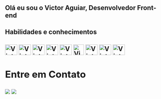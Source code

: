 ## Olá eu sou o Victor Aguiar, Desenvolvedor Front-end

<h2>Habilidades e conhecimentos<h2>
<div style="display: inline_block">
  <img src="https://cdn.jsdelivr.net/gh/devicons/devicon/icons/javascript/javascript-original.svg" width="40px" height="35px" alt="Victor-JS" align="center" />
  <img src="https://cdn.jsdelivr.net/gh/devicons/devicon/icons/typescript/typescript-original.svg" width="40px" height="35px" alt="Victor-TS" align="center" />
  <img src="https://cdn.jsdelivr.net/gh/devicons/devicon/icons/react/react-original.svg" width="40px" height="35px" alt="Victor-React" align="center" />
  <img src="https://cdn.jsdelivr.net/gh/devicons/devicon/icons/html5/html5-plain.svg" width="40px" height="35px" alt="Victor-HTML5" align="center" />
  <img src="https://cdn.jsdelivr.net/gh/devicons/devicon/icons/css3/css3-plain.svg" width="40px" height="35px" alt="Victor-CSS3" align="center" />
  <img src="https://cdn.jsdelivr.net/gh/devicons/devicon/icons/bootstrap/bootstrap-plain.svg" height="35px" alt="Victor-bootstrap" align="center" />
  <img src="https://cdn.jsdelivr.net/gh/devicons/devicon/icons/git/git-original.svg" width="40px" height="35px" alt="Victor-Git" align="center" />
  <img src="https://cdn.jsdelivr.net/gh/devicons/devicon/icons/sass/sass-original.svg" width="40px" height="35px" alt="Victor-Sass" align="center" />
  <img src="https://cdn.jsdelivr.net/gh/devicons/devicon/icons/npm/npm-original-wordmark.svg" width="40px" height="35px" alt="Victor-NPM" align="center"/>
</div>
<div>
  <h2>Entre em Contato</h2>
  <a href="https://www.linkedin.com/in/victoraguiar018/" target="_blank"><img target="_blank" src="https://img.shields.io/badge/-LinkedIn-%230077B5?style=for-the-badge&logo=linkedin&logoColor=white"/></a>
  <a href="mailto:victoraguiardev@gmail.com" target="_blank"><img src="https://img.shields.io/badge/Gmail-D14836?style=for-the-badge&logo=gmail&logoColor=white" target="_blank"/></a> 
</div>
